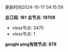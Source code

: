 更新时间2024-10-17 04:15:59

**总订阅: 181**
**总节点: 19709**
- vless节点: 3475
- vless节点: 1

**google ping有效节点: 878**
